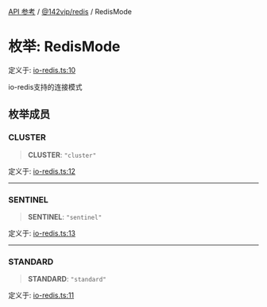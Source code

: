[API 参考](../../../index.md) / [@142vip/redis](../index.md) / RedisMode

# 枚举: RedisMode

定义于: [io-redis.ts:10](https://github.com/142vip/core-x/blob/366c03709f86a3eb43798cad6f972465bd93322a/packages/redis/src/io-redis.ts#L10)

io-redis支持的连接模式

## 枚举成员

### CLUSTER

> **CLUSTER**: `"cluster"`

定义于: [io-redis.ts:12](https://github.com/142vip/core-x/blob/366c03709f86a3eb43798cad6f972465bd93322a/packages/redis/src/io-redis.ts#L12)

***

### SENTINEL

> **SENTINEL**: `"sentinel"`

定义于: [io-redis.ts:13](https://github.com/142vip/core-x/blob/366c03709f86a3eb43798cad6f972465bd93322a/packages/redis/src/io-redis.ts#L13)

***

### STANDARD

> **STANDARD**: `"standard"`

定义于: [io-redis.ts:11](https://github.com/142vip/core-x/blob/366c03709f86a3eb43798cad6f972465bd93322a/packages/redis/src/io-redis.ts#L11)
